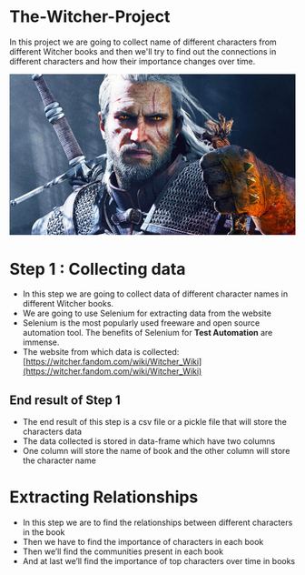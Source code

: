 # The-Witcher-Project

In this project we are going to collect name of different characters from different Witcher books and then we'll try to find out the connections in different characters and how their importance changes over time.

![The Witcher](https://github.com/the-vergil/The-Witcher-Project/blob/master/witcher_image.jpg?raw=true)

# Step 1 : Collecting data
- In this step we are going to collect data of different character names in different Witcher books.
- We are going to use Selenium for extracting data from the website
- Selenium is the most popularly used freeware and open source automation tool. The benefits of Selenium for **Test Automation** are immense.
- The website from which data is collected: [https://witcher.fandom.com/wiki/Witcher_Wiki](https://witcher.fandom.com/wiki/Witcher_Wiki)

## End result of Step 1

- The end result of this step is a csv file or a pickle file that will store the characters data
- The data collected is stored in data-frame which have two columns
- One column will store the name of book and the other column will store the character name

# Extracting Relationships
- In this step we are to find the relationships between different characters in the book
- Then we have to find the importance of characters in each book
- Then we’ll find the communities present in each book
- And at last we’ll find the importance of top characters over time in books
